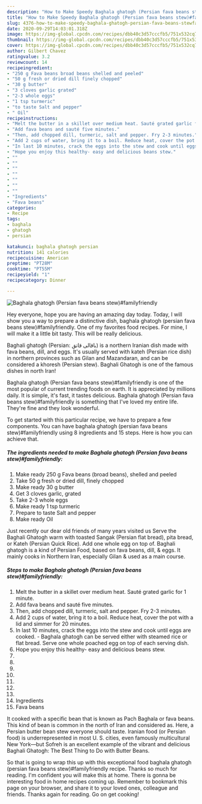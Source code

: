 ```yaml
---
description: "How to Make Speedy Baghala ghatogh (Persian fava beans stew)#familyfriendly"
title: "How to Make Speedy Baghala ghatogh (Persian fava beans stew)#familyfriendly"
slug: 4376-how-to-make-speedy-baghala-ghatogh-persian-fava-beans-stewfamilyfriendly
date: 2020-09-29T14:03:01.318Z
image: https://img-global.cpcdn.com/recipes/dbb40c3d57cccfb5/751x532cq70/baghala-ghatogh-persian-fava-beans-stewfamilyfriendly-recipe-main-photo.jpg
thumbnail: https://img-global.cpcdn.com/recipes/dbb40c3d57cccfb5/751x532cq70/baghala-ghatogh-persian-fava-beans-stewfamilyfriendly-recipe-main-photo.jpg
cover: https://img-global.cpcdn.com/recipes/dbb40c3d57cccfb5/751x532cq70/baghala-ghatogh-persian-fava-beans-stewfamilyfriendly-recipe-main-photo.jpg
author: Gilbert Chavez
ratingvalue: 3.2
reviewcount: 14
recipeingredient:
- "250 g Fava beans broad beans shelled and peeled"
- "50 g fresh or dried dill finely chopped"
- "30 g butter"
- "3 cloves garlic grated"
- "2-3 whole eggs"
- "1 tsp turmeric"
- "to taste Salt and pepper"
- " Oil"
recipeinstructions:
- "Melt the butter in a skillet over medium heat. Sauté grated garlic for 1 minute."
- "Add fava beans and sauté five minutes."
- "Then, add chopped dill, turmeric, salt and pepper. Fry 2-3 minutes."
- "Add 2 cups of water, bring it to a boil. Reduce heat, cover the pot with a lid and simmer for 20 minutes."
- "In last 10 minutes, crack the eggs into the stew and cook until eggs are cooked. Baghala ghatogh can be served either with steamed rice or flat bread. Serve one whole poached egg on top of each serving dish."
- "Hope you enjoy this healthy- easy and delicious beans stew."
- ""
- ""
- ""
- ""
- ""
- ""
- ""
- "Ingredients"
- "Fava beans"
categories:
- Recipe
tags:
- baghala
- ghatogh
- persian

katakunci: baghala ghatogh persian 
nutrition: 141 calories
recipecuisine: American
preptime: "PT28M"
cooktime: "PT55M"
recipeyield: "1"
recipecategory: Dinner

---
```



![Baghala ghatogh (Persian fava beans stew)#familyfriendly](https://img-global.cpcdn.com/recipes/dbb40c3d57cccfb5/751x532cq70/baghala-ghatogh-persian-fava-beans-stewfamilyfriendly-recipe-main-photo.jpg)

Hey everyone, hope you are having an amazing day today. Today, I will show you a way to prepare a distinctive dish, baghala ghatogh (persian fava beans stew)#familyfriendly. One of my favorites food recipes. For mine, I will make it a little bit tasty. This will be really delicious.

Baghali ghatogh (Persian: باقالی قاتق) is a northern Iranian dish made with fava beans, dill, and eggs. It&#39;s usually served with kateh (Persian rice dish) in northern provinces such as Gilan and Mazandaran, and can be considered a khoresh (Persian stew). Baghali Ghatogh is one of the famous dishes in north Iran!

Baghala ghatogh (Persian fava beans stew)#familyfriendly is one of the most popular of current trending foods on earth. It is appreciated by millions daily. It is simple, it's fast, it tastes delicious. Baghala ghatogh (Persian fava beans stew)#familyfriendly is something that I've loved my entire life. They're fine and they look wonderful.


To get started with this particular recipe, we have to prepare a few components. You can have baghala ghatogh (persian fava beans stew)#familyfriendly using 8 ingredients and 15 steps. Here is how you can achieve that.

<!--inarticleads1-->

##### The ingredients needed to make Baghala ghatogh (Persian fava beans stew)#familyfriendly:

1. Make ready 250 g Fava beans (broad beans), shelled and peeled
1. Take 50 g fresh or dried dill, finely chopped
1. Make ready 30 g butter
1. Get 3 cloves garlic, grated
1. Take 2-3 whole eggs
1. Make ready 1 tsp turmeric
1. Prepare to taste Salt and pepper
1. Make ready  Oil


Just recently our dear old friends of many years visited us Serve the Baghali Ghatogh warm with toasted Sangak (Persian flat bread), pita bread, or Kateh (Persian Quick Rice). Add one whole egg on top of. Baghali ghatogh is a kind of Persian Food, based on fava beans, dill, &amp; eggs. It mainly cooks in Northern Iran, especially Gilan &amp; used as a main course. 

<!--inarticleads2-->

##### Steps to make Baghala ghatogh (Persian fava beans stew)#familyfriendly:

1. Melt the butter in a skillet over medium heat. Sauté grated garlic for 1 minute.
1. Add fava beans and sauté five minutes.
1. Then, add chopped dill, turmeric, salt and pepper. Fry 2-3 minutes.
1. Add 2 cups of water, bring it to a boil. Reduce heat, cover the pot with a lid and simmer for 20 minutes.
1. In last 10 minutes, crack the eggs into the stew and cook until eggs are cooked. - Baghala ghatogh can be served either with steamed rice or flat bread. Serve one whole poached egg on top of each serving dish.
1. Hope you enjoy this healthy- easy and delicious beans stew.
1. 
1. 
1. 
1. 
1. 
1. 
1. 
1. Ingredients
1. Fava beans


It cooked with a specific bean that is known as Pach Baghala or fava beans. This kind of bean is common in the north of Iran and considered as. Here, a Persian butter bean stew everyone should taste. Iranian food (or Persian food) is underrepresented in most U. S. cities, even famously multicultural New York—but Sofreh is an excellent example of the vibrant and delicious Baghali Ghatogh: The Best Thing to Do with Butter Beans. 

So that is going to wrap this up with this exceptional food baghala ghatogh (persian fava beans stew)#familyfriendly recipe. Thanks so much for reading. I'm confident you will make this at home. There is gonna be interesting food in home recipes coming up. Remember to bookmark this page on your browser, and share it to your loved ones, colleague and friends. Thanks again for reading. Go on get cooking!
